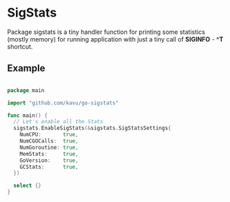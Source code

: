 # SigStats

Package sigstats is a tiny handler function for printing some statistics (mostly memory) for running application with just a tiny call of **SIGINFO** - **^T** shortcut.

## Example

```go

package main

import "github.com/kavu/go-sigstats"

func main() {
  // Let's enable all the Stats
  sigstats.EnableSigStats(&sigstats.SigStatsSettings{
    NumCPU:       true,
    NumCGOCalls:  true,
    NumGoroutine: true,
    MemStats:     true,
    GoVersion:    true,
    GCStats:      true,
  })

  select {}
}
```
